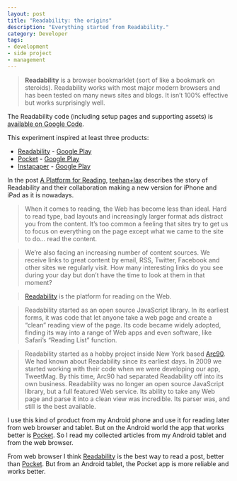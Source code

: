 ```yaml
---
layout: post
title: "Readability: the origins"
description: "Everything started from Readability."
category: Developer
tags:
- development
- side project
- management
---
```


> **Readability** is a browser bookmarklet (sort of like a bookmark on steroids). Readability works with most major modern browsers and has been tested on many news sites and blogs. It isn’t 100% effective but works surprisingly well.

The Readability code (including setup pages and supporting assets) is [available on Google Code](http://code.google.com/p/arc90labs-readability/).

This experiment inspired at least three products:

* [Readability](https://www.readability.com/) - [Google Play](https://play.google.com/store/apps/details?id=com.readability)
* [Pocket](https://getpocket.com/) -  [Google Play](https://play.google.com/store/apps/details?id=com.ideashower.readitlater.pro)
* [Instapaper](https://www.instapaper.com/) - [Google Play](https://play.google.com/store/apps/details?id=com.instapaper.android)

In the post [A Platform for Reading](http://www.teehanlax.com/story/readability/), [teehan+lax](http://www.teehanlax.com/) describes the story of Readability and their collaboration making a new version for iPhone and iPad as it is nowadays.

> When it comes to reading, the Web has become less than ideal. Hard to read type, bad layouts and increasingly larger format ads distract you from the content. It’s too common a feeling that sites try to get us to focus on everything on the page except what we came to the site to do… read the content.

> We’re also facing an increasing number of content sources. We receive links to great content by email, RSS, Twitter, Facebook and other sites we regularly visit. How many interesting links do you see during your day but don’t have the time to look at them in that moment?

> [Readability](http://www.readability.com/) is the platform for reading on the Web.

> Readability started as an open source JavaScript library. In its earliest forms, it was code that let anyone take a web page and create a “clean” reading view of the page. Its code became widely adopted, finding its way into a range of Web apps and even software, like Safari’s “Reading List” function.

> Readability started as a hobby project inside New York based [Arc90](http://www.arc90.com/). We had known about Readability since its earliest days. In 2009 we started working with their code when we were developing our app, TweetMag. By this time, Arc90 had separated Readability off into its own business. Readability was no longer an open source JavaScript library, but a full featured Web service. Its ability to take any Web page and parse it into a clean view was incredible. Its parser was, and still is the best available.

I use this kind of product from my Android phone and use it for reading later from web browser and tablet. But on the Android world the app that works better is [Pocket](https://play.google.com/store/apps/details?id=com.ideashower.readitlater.pro). So I read my collected articles from my Android tablet and from the web browser.

From web browser I think [Readability](http://www.readability.com/) is the best way to read a post, better than [Pocket](https://getpocket.com/). But from an Android tablet, the Pocket app is more reliable and works better.


